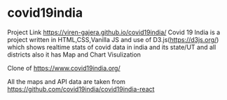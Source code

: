 # covid19india
Project Link  https://viren-gajera.github.io/covid19india/
Covid 19 India is a project written in HTML,CSS,Vanilla JS and use of D3.js(https://d3js.org/) which shows realtime stats of covid data in india and its state/UT and all districts also it has Map and Chart Visulization

Clone of https://www.covid19india.org/

All the maps and API data are taken from https://github.com/covid19india/covid19india-react
